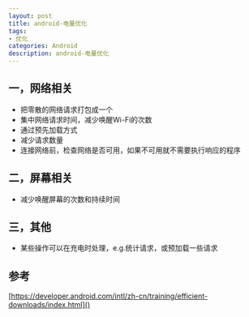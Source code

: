 ```yaml
---
layout: post
title: android-电量优化
tags:
- 优化
categories: Android
description: android-电量优化
---
```


## 一，网络相关  

- 把零散的网络请求打包成一个
- 集中网络请求时间，减少唤醒Wi-Fi的次数
- 通过预先加载方式
- 减少请求数量
- 连接网络前，检查网络是否可用，如果不可用就不需要执行响应的程序


## 二，屏幕相关

- 减少唤醒屏幕的次数和持续时间 


## 三，其他

- 某些操作可以在充电时处理，e.g.统计请求，或预加载一些请求

## 参考

[https://developer.android.com/intl/zh-cn/training/efficient-downloads/index.html]()


